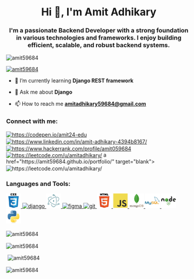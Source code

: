 <h1 align="center">Hi 👋, I'm Amit Adhikary</h1>
<h3 align="center">I'm a passionate Backend Developer with a strong foundation in various technologies and frameworks. I enjoy building efficient, scalable, and robust backend systems.</h3>

<p align="left"> <img src="https://komarev.com/ghpvc/?username=amit59684&label=Profile%20views&color=0e75b6&style=flat" alt="amit59684" /> </p>

<p align="left"> <a href="https://github.com/ryo-ma/github-profile-trophy"><img src="https://github-profile-trophy.vercel.app/?username=amit59684" alt="amit59684" /></a> </p>

- 🌱 I’m currently learning **Django REST framework**

- 💬 Ask me about **Django**

- 📫 How to reach me **amitadhikary59684@gmail.com**

<h3 align="left">Connect with me:</h3>
<p align="left">
<a href="https://codepen.io/https://codepen.io/amit24-edu" target="blank"><img align="center" src="https://raw.githubusercontent.com/rahuldkjain/github-profile-readme-generator/master/src/images/icons/Social/codepen.svg" alt="https://codepen.io/amit24-edu" height="30" width="40" /></a>
<a href="https://linkedin.com/in/https://www.linkedin.com/in/amit-adhikary-4394b8167/" target="blank"><img align="center" src="https://raw.githubusercontent.com/rahuldkjain/github-profile-readme-generator/master/src/images/icons/Social/linked-in-alt.svg" alt="https://www.linkedin.com/in/amit-adhikary-4394b8167/" height="30" width="40" /></a>
<a href="https://www.hackerrank.com/https://www.hackerrank.com/profile/amit059684" target="blank"><img align="center" src="https://raw.githubusercontent.com/rahuldkjain/github-profile-readme-generator/master/src/images/icons/Social/hackerrank.svg" alt="https://www.hackerrank.com/profile/amit059684" height="30" width="40" /></a>
<a href="https://www.leetcode.com/https://leetcode.com/u/amitadhikary/" target="blank"><img align="center" src="https://raw.githubusercontent.com/rahuldkjain/github-profile-readme-generator/master/src/images/icons/Social/leet-code.svg" alt="https://leetcode.com/u/amitadhikary/" height="30" width="40" /></a>
  a href="https://amit59684.github.io/portfolio/" target="blank"><img align="center" src="https://img.icons8.com/?size=100&id=L9D6R1we78nI&format=png&color=000000" alt="https://leetcode.com/u/amitadhikary/" height="30" width="40" /></a>
</p>

<h3 align="left">Languages and Tools:</h3>
<p align="left"> <a href="https://www.w3schools.com/css/" target="_blank" rel="noreferrer"> <img src="https://raw.githubusercontent.com/devicons/devicon/master/icons/css3/css3-original-wordmark.svg" alt="css3" width="40" height="40"/> </a> <a href="https://www.djangoproject.com/" target="_blank" rel="noreferrer"> <img src="https://cdn.worldvectorlogo.com/logos/django.svg" alt="django" width="40" height="40"/> </a> <a href="https://www.electronjs.org" target="_blank" rel="noreferrer"> <img src="https://raw.githubusercontent.com/devicons/devicon/master/icons/electron/electron-original.svg" alt="electron" width="40" height="40"/> </a> <a href="https://www.figma.com/" target="_blank" rel="noreferrer"> <img src="https://www.vectorlogo.zone/logos/figma/figma-icon.svg" alt="figma" width="40" height="40"/> </a> <a href="https://git-scm.com/" target="_blank" rel="noreferrer"> <img src="https://www.vectorlogo.zone/logos/git-scm/git-scm-icon.svg" alt="git" width="40" height="40"/> </a> <a href="https://www.w3.org/html/" target="_blank" rel="noreferrer"> <img src="https://raw.githubusercontent.com/devicons/devicon/master/icons/html5/html5-original-wordmark.svg" alt="html5" width="40" height="40"/> </a> <a href="https://developer.mozilla.org/en-US/docs/Web/JavaScript" target="_blank" rel="noreferrer"> <img src="https://raw.githubusercontent.com/devicons/devicon/master/icons/javascript/javascript-original.svg" alt="javascript" width="40" height="40"/> </a> <a href="https://www.mongodb.com/" target="_blank" rel="noreferrer"> <img src="https://raw.githubusercontent.com/devicons/devicon/master/icons/mongodb/mongodb-original-wordmark.svg" alt="mongodb" width="40" height="40"/> </a> <a href="https://www.mysql.com/" target="_blank" rel="noreferrer"> <img src="https://raw.githubusercontent.com/devicons/devicon/master/icons/mysql/mysql-original-wordmark.svg" alt="mysql" width="40" height="40"/> </a> <a href="https://nodejs.org" target="_blank" rel="noreferrer"> <img src="https://raw.githubusercontent.com/devicons/devicon/master/icons/nodejs/nodejs-original-wordmark.svg" alt="nodejs" width="40" height="40"/> </a> <a href="https://www.python.org" target="_blank" rel="noreferrer"> <img src="https://raw.githubusercontent.com/devicons/devicon/master/icons/python/python-original.svg" alt="python" width="40" height="40"/> </a> </p>
<p><img align="center" src="https://leetcard.jacoblin.cool/amitadhikary?theme=light&font=Anton" alt="amit59684" /></p>
<p><img align="center" src="https://github-readme-stats.vercel.app/api/top-langs?username=amit59684&show_icons=true&locale=en&layout=compact" alt="amit59684" /></p>
<p>&nbsp;<img align="center" src="https://github-readme-stats.vercel.app/api?username=amit59684&show_icons=true&locale=en" alt="amit59684" /></p>
<p><img align="center" src="https://github-readme-streak-stats.herokuapp.com/?user=amit59684&" alt="amit59684" /></p>
